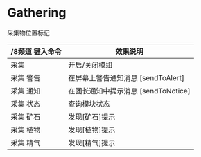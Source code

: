 Gathering
======

采集物位置标记

/8频道 键入命令 | 效果说明
--- | ---
采集 | 开启/关闭模组
采集 警告 | 在屏幕上警告通知消息 [sendToAlert]
采集 通知 | 在团长通知中提示消息 [sendToNotice]
采集 状态 | 查询模块状态
采集 矿石 | 发现[矿石]提示
采集 植物 | 发现[植物]提示
采集 精气 | 发现[精气]提示
